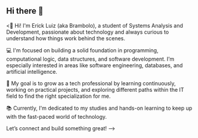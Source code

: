 ## Hi there 👋

<👋 Hi! I'm Erick Luiz (aka Brambolo), a student of Systems Analysis and Development, passionate about technology and always curious to understand how things work behind the scenes.

💻 I'm focused on building a solid foundation in programming, computational logic, data structures, and software development. I’m especially interested in areas like software engineering, databases, and artificial intelligence.

🚀 My goal is to grow as a tech professional by learning continuously, working on practical projects, and exploring different paths within the IT field to find the right specialization for me.

📚 Currently, I'm dedicated to my studies and hands-on learning to keep up with the fast-paced world of technology.

Let’s connect and build something great!
-->
